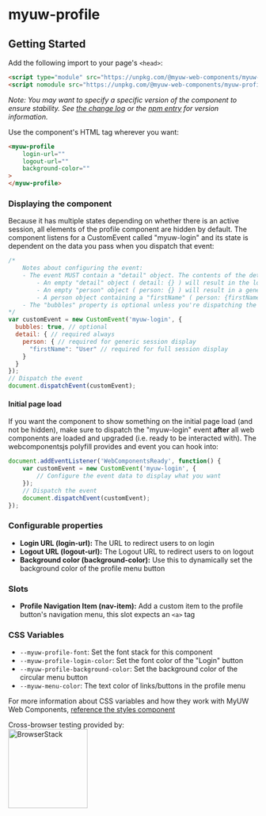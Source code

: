 # myuw-profile

## Getting Started

Add the following import to your page's `<head>`:

```html
<script type="module" src="https://unpkg.com/@myuw-web-components/myuw-profile@^1?module"></script>
<script nomodule src="https://unpkg.com/@myuw-web-components/myuw-profile@^1"></script>
```

*Note: You may want to specify a specific version of the component to ensure stability. See [the change log](CHANGELOG.md) or the [npm entry](https://www.npmjs.com/package/@myuw-web-components/myuw-profile) for version information.*

Use the component's HTML tag wherever you want:

```HTML
<myuw-profile
    login-url=""
    logout-url=""
    background-color=""
>
</myuw-profile>
```


### Displaying the component

Because it has multiple states depending on whether there is an active session, all elements of the profile component are hidden by default. The component listens for a CustomEvent called "myuw-login" and its state is dependent on the data you pass when you dispatch that event:

```js
/*
    Notes about configuring the event:
    - The event MUST contain a "detail" object. The contents of the detail object determine what the component will display:
        - An empty "detail" object ( detail: {} ) will result in the login button being displayed
        - An empty "person" object ( person: {} ) will result in a generic session being displayed (using the person icon). This should only be used when the session doesn't provide a user's name, username, email, etc.
        - A person object containing a "firstName" ( person: {firstName: "Name"} ) will result in the full session display
    - The "bubbles" property is optional unless you're dispatching the event from an element/scope other than "document"
*/
var customEvent = new CustomEvent('myuw-login', {
  bubbles: true, // optional
  detail: { // required always
    person: { // required for generic session display
      "firstName": "User" // required for full session display
    }
  }
});
// Dispatch the event
document.dispatchEvent(customEvent);    
```

#### Initial page load

If you want the component to show something on the initial page load (and not be hidden), make sure to dispatch the "myuw-login" event **after** all web components are loaded and upgraded (i.e. ready to be interacted with). The webcomponentsjs polyfill provides and event you can hook into:

```js
document.addEventListener('WebComponentsReady', function() {
    var customEvent = new CustomEvent('myuw-login', {
        // Configure the event data to display what you want
    });
    // Dispatch the event
    document.dispatchEvent(customEvent);    
});
```

### Configurable properties

- **Login URL (login-url):** The URL to redirect users to on login
- **Logout URL (logout-url):** The Logout URL to redirect users to on logout
- **Background color (background-color):** Use this to dynamically set the background color of the profile menu button

### Slots

- **Profile Navigation Item (nav-item):** Add a custom item to the profile button's navigation menu, this slot expects an `<a>` tag

### CSS Variables

- `--myuw-profile-font`: Set the font stack for this component
- `--myuw-profile-login-color`: Set the font color of the "Login" button
- `--myuw-profile-background-color`: Set the background color of the circular menu button
- `--myuw-menu-color`: The text color of links/buttons in the profile menu

For more information about CSS variables and how they work with MyUW Web Components, [reference the styles component](https://github.com/myuw-web-components/myuw-app-styles "reference the styles component")


Cross-browser testing provided by:<br/>
<a href="https://www.browserstack.com/"><img width="160" src="https://myuw-web-components.github.io/img/Browserstack-logo.svg" alt="BrowserStack"/></a>
